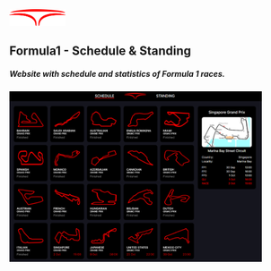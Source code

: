 <a href="https://formula-schedule.vercel.app/schedule" target='_blank'>
  <img src="./src/images/F1-logo.svg" width="100" height="30" />
</a>
<h2>Formula1 - Schedule & Standing</h2>
<h5>Website with schedule and statistics of Formula 1 races.</h5>
<img src="./src/images/previews/desktop_schedule.png" width="450">